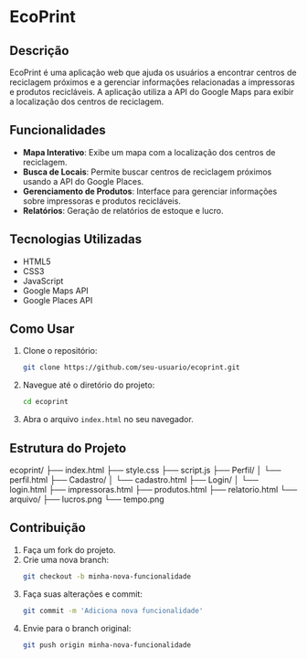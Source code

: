 # EcoPrint

## Descrição
EcoPrint é uma aplicação web que ajuda os usuários a encontrar centros de reciclagem próximos e a gerenciar informações relacionadas a impressoras e produtos recicláveis. A aplicação utiliza a API do Google Maps para exibir a localização dos centros de reciclagem.

## Funcionalidades
- **Mapa Interativo**: Exibe um mapa com a localização dos centros de reciclagem.
- **Busca de Locais**: Permite buscar centros de reciclagem próximos usando a API do Google Places.
- **Gerenciamento de Produtos**: Interface para gerenciar informações sobre impressoras e produtos recicláveis.
- **Relatórios**: Geração de relatórios de estoque e lucro.

## Tecnologias Utilizadas
- HTML5
- CSS3
- JavaScript
- Google Maps API
- Google Places API

## Como Usar
1. Clone o repositório:
    ```bash
    git clone https://github.com/seu-usuario/ecoprint.git
    ```
2. Navegue até o diretório do projeto:
    ```bash
    cd ecoprint
    ```
3. Abra o arquivo `index.html` no seu navegador.

## Estrutura do Projeto
ecoprint/ ├── index.html ├── style.css ├── script.js ├── Perfil/ │ └── perfil.html ├── Cadastro/ │ └── cadastro.html ├── Login/ │ └── login.html ├── impressoras.html ├── produtos.html ├── relatorio.html └── arquivo/ ├── lucros.png └── tempo.png

## Contribuição
1. Faça um fork do projeto.
2. Crie uma nova branch:
    ```bash
    git checkout -b minha-nova-funcionalidade
    ```
3. Faça suas alterações e commit:
    ```bash
    git commit -m 'Adiciona nova funcionalidade'
    ```
4. Envie para o branch original:
    ```bash
    git push origin minha-nova-funcionalidade
    ```
